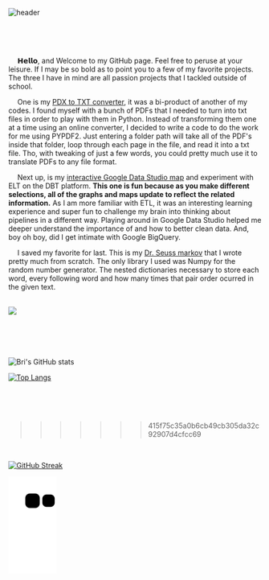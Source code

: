 ![header](https://capsule-render.vercel.app/api?height=300&text=Bri&nbsp;&nbsp;Chavez&fontColor=32CD32&fontSize=100&fontAlignY=30&desc=data&nbsp;engineer&descAlign=40&animation=twinkling&color=0:191970,100:4682B4)


<!-- &color=_custom_gradient&color=0:0047AB,100:301934 -->
</br>
</br>
</br>


&emsp; 𝗛𝗲𝗹𝗹𝗼, and Welcome to my GitHub page. Feel free to peruse at your leisure. If I may be so bold as to point you to a few of my favorite projects. The three I have in mind are all passion projects that I tackled outside of school. 

&emsp; One is my [PDX to TXT converter](https://github.com/BriChavez/pdf_txt_converter), it was a bi-product of another of my codes. I found myself with a bunch of PDFs that I needed to turn into txt files in order to play with them in Python. Instead of transforming them one at a time using an online converter, I decided to write a code to do the work for me using PYPDF2. Just entering a folder path will take all of the PDF's inside that folder, loop through each page in the file, and read it into a txt file. Tho, with tweaking of just a few words, you could pretty much use it to translate PDFs to any file format. 

&emsp; Next up, is my [interactive Google Data Studio map](https://brichavez.github.io/dbt_world_cup/) and experiment with ELT on the DBT platform. **This one is fun because as you make different selections, all of the graphs and maps update to reflect the related information.** As I am more familiar with ETL, it was an interesting learning experience and super fun to challenge my brain into thinking about pipelines in a different way. Playing around in Google Data Studio helped me deeper understand the importance of and how to better clean data. And, boy oh boy, did I get intimate with Google BigQuery. 


&emsp; I saved my favorite for last. This is my [Dr. Seuss markov](https://github.com/markov/) that I wrote pretty much from scratch. The only library I used was Numpy for the random number generator. The nested dictionaries necessary to store each word, every following word and how many times that pair order ocurred in the given text. 


</br>

<div id="header" align="left">
  <img src="https://blog.panoply.io/hs-fs/hubfs/Blog_images/5%20data%20tasks-%20gif1.gif?width=300&height=225&name=5%20data%20tasks-%20gif1.gif" width="40%"/>
</div>

</br>
</br>
</br>
</br>

![Bri's GitHub stats](https://github-readme-stats.vercel.app/api?username=BriChavez&show_icons=true&theme=algolia)

[![Top Langs](https://github-readme-stats.vercel.app/api/top-langs/?username=BriChavez&layout=compact&theme=algolia)](https://github.com/BriChavez/github-readme-stats)

</br>
</br>
</br>



<!-- <img src="https://github-readme-linkedin-2nk85ecf1-brichavez.vercel.app/user?username=bri-chavez" width="730" height="100" />


<img src="https://github-readme-linkedin-2nk85ecf1-brichavez.vercel.app/education?username=bri-chavez" width="730" height="100" />

<img src="https://github-readme-linkedin-2nk85ecf1-brichavez.vercel.app/languages?username=bri-chavez" width="730" height="100" />

<img src="https://github-readme-linkedin-git-master-brichavez.vercel.app/skills?username=bri-chavez" width="730" height="100" />

<<<<<<< HEAD
<img src="https://github-readme-linkedin-2nk85ecf1-brichavez.vercel.app/experience?username=bri-chavez" width="730" height="100" /> -->


>>>>>>> 415f75c35a0b6cb49cb305da32c92907d4cfcc69

</br>


[![GitHub Streak](https://streak-stats.demolab.com?user=brichavez&theme=deepBlue)](https://git.io/streak-stats)



![Snake animation](https://github.com/brichavez/brichavez/blob/output/github-contribution-grid-snake.svg)
